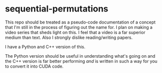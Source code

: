 # sequential-permutations

This repo should be treated as a pseudo-code documentation of a concept that I'm still in the process of figuring out the name for. I plan on making a video series that sheds light on this. I feel that a video is a far superior medium than text. Also I strongly dislike reading/writing papers.

I have a Python and C++ version of this.

The Python version should be useful in understanding what's going on and the C++ version is far better performing *and* is written in such a way for you to convert it into CUDA code.
